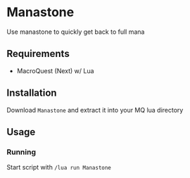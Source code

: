 # Manastone

Use manastone to quickly get back to full mana

## Requirements

- MacroQuest (Next) w/ Lua

## Installation

Download `Manastone` and extract it into your MQ lua directory

## Usage

### Running

Start script with `/lua run Manastone`
